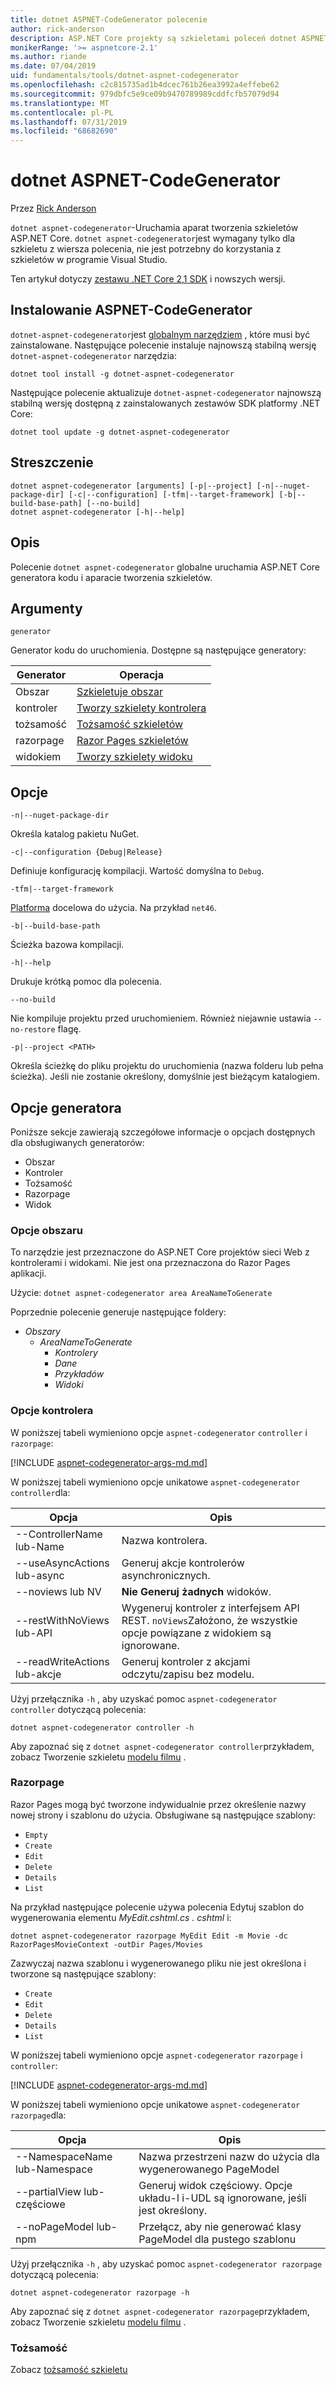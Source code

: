```yaml
---
title: dotnet ASPNET-CodeGenerator polecenie
author: rick-anderson
description: ASP.NET Core projekty są szkieletami poleceń dotnet ASPNET-CodeGenerator.
monikerRange: '>= aspnetcore-2.1'
ms.author: riande
ms.date: 07/04/2019
uid: fundamentals/tools/dotnet-aspnet-codegenerator
ms.openlocfilehash: c2c815735ad1b4dcec761b26ea3992a4effebe62
ms.sourcegitcommit: 979dbfc5e9ce09b9470789989cddfcfb57079d94
ms.translationtype: MT
ms.contentlocale: pl-PL
ms.lasthandoff: 07/31/2019
ms.locfileid: "68682690"
---
```

# <a name="dotnet-aspnet-codegenerator"></a>dotnet ASPNET-CodeGenerator

Przez [Rick Anderson](https://twitter.com/RickAndMSFT)

`dotnet aspnet-codegenerator`-Uruchamia aparat tworzenia szkieletów ASP.NET Core. `dotnet aspnet-codegenerator`jest wymagany tylko dla szkieletu z wiersza polecenia, nie jest potrzebny do korzystania z szkieletów w programie Visual Studio.

Ten artykuł dotyczy [zestawu .NET Core 2,1 SDK](https://dotnet.microsoft.com/download/dotnet-core/2.1) i nowszych wersji.

## <a name="installing-aspnet-codegenerator"></a>Instalowanie ASPNET-CodeGenerator

`dotnet-aspnet-codegenerator`jest [globalnym narzędziem](/dotnet/core/tools/global-tools) , które musi być zainstalowane. Następujące polecenie instaluje najnowszą stabilną wersję `dotnet-aspnet-codegenerator` narzędzia:

```console
dotnet tool install -g dotnet-aspnet-codegenerator
```

Następujące polecenie aktualizuje `dotnet-aspnet-codegenerator` najnowszą stabilną wersję dostępną z zainstalowanych zestawów SDK platformy .NET Core:

```console
dotnet tool update -g dotnet-aspnet-codegenerator
```

## <a name="synopsis"></a>Streszczenie

```
dotnet aspnet-codegenerator [arguments] [-p|--project] [-n|--nuget-package-dir] [-c|--configuration] [-tfm|--target-framework] [-b|--build-base-path] [--no-build] 
dotnet aspnet-codegenerator [-h|--help]
```

## <a name="description"></a>Opis

Polecenie `dotnet aspnet-codegenerator` globalne uruchamia ASP.NET Core generatora kodu i aparacie tworzenia szkieletów.

## <a name="arguments"></a>Argumenty

`generator`

Generator kodu do uruchomienia. Dostępne są następujące generatory:

| Generator | Operacja |
| ----------------- | ------------ | 
| Obszar      | [Szkieletuje obszar](/aspnet/core/mvc/controllers/areas) |
  kontroler| [Tworzy szkielety kontrolera](/aspnet/core/tutorials/first-mvc-app/adding-model) |
  tożsamość  | [Tożsamość szkieletów](/aspnet/core/security/authentication/scaffold-identity) |
  razorpage | [Razor Pages szkieletów](/aspnet/core/tutorials/razor-pages/model) |
  widokiem      | [Tworzy szkielety widoku](/aspnet/core/mvc/views/overview) |

## <a name="options"></a>Opcje

`-n|--nuget-package-dir`

Określa katalog pakietu NuGet.

`-c|--configuration {Debug|Release}`

Definiuje konfigurację kompilacji. Wartość domyślna to `Debug`.

`-tfm|--target-framework`

[Platforma](/dotnet/standard/frameworks) docelowa do użycia. Na przykład `net46`.

`-b|--build-base-path`

Ścieżka bazowa kompilacji.

`-h|--help`

Drukuje krótką pomoc dla polecenia.

`--no-build`

Nie kompiluje projektu przed uruchomieniem. Również niejawnie ustawia `--no-restore` flagę.

`-p|--project <PATH>`

Określa ścieżkę do pliku projektu do uruchomienia (nazwa folderu lub pełna ścieżka). Jeśli nie zostanie określony, domyślnie jest bieżącym katalogiem.

## <a name="generator-options"></a>Opcje generatora

Poniższe sekcje zawierają szczegółowe informacje o opcjach dostępnych dla obsługiwanych generatorów:

* Obszar
* Kontroler
* Tożsamość  
* Razorpage
* Widok

<a name="area"></a>

### <a name="area-options"></a>Opcje obszaru

To narzędzie jest przeznaczone do ASP.NET Core projektów sieci Web z kontrolerami i widokami. Nie jest ona przeznaczona do Razor Pages aplikacji.

Użycie: `dotnet aspnet-codegenerator area AreaNameToGenerate`

Poprzednie polecenie generuje następujące foldery:

* *Obszary*
  * *AreaNameToGenerate*
    * *Kontrolery*
    * *Dane*
    * *Przykładów*
    * *Widoki*

<a name="ctl"></a>

### <a name="controller-options"></a>Opcje kontrolera

W poniższej tabeli wymieniono opcje `aspnet-codegenerator` `controller` i `razorpage`:

[!INCLUDE [aspnet-codegenerator-args-md.md](~/includes/aspnet-codegenerator-args-md.md)]

W poniższej tabeli wymieniono opcje unikatowe `aspnet-codegenerator controller`dla:

| Opcja               | Opis|
| ----------------- | ------------ |
| --ControllerName lub-Name | Nazwa kontrolera. |
| --useAsyncActions lub-async | Generuj akcje kontrolerów asynchronicznych. |
| --noviews lub NV | **Nie Generuj żadnych** widoków. |
| --restWithNoViews lub-API  | Wygeneruj kontroler z interfejsem API REST. `noViews`Założono, że wszystkie opcje powiązane z widokiem są ignorowane. |
| --readWriteActions lub-akcje | Generuj kontroler z akcjami odczytu/zapisu bez modelu. |

Użyj przełącznika `-h` , aby uzyskać pomoc `aspnet-codegenerator controller` dotyczącą polecenia:

```console
dotnet aspnet-codegenerator controller -h
```

Aby zapoznać się z `dotnet aspnet-codegenerator controller`przykładem, zobacz Tworzenie szkieletu [modelu filmu](/aspnet/core/tutorials/razor-pages/model) .

### <a name="razorpage"></a>Razorpage

<a name="rp"></a>

Razor Pages mogą być tworzone indywidualnie przez określenie nazwy nowej strony i szablonu do użycia. Obsługiwane są następujące szablony:

* `Empty`
* `Create`
* `Edit`
* `Delete`
* `Details`
* `List`

Na przykład następujące polecenie używa polecenia Edytuj szablon do wygenerowania elementu *MyEdit.cshtml.cs* *. cshtml* i:

```console
dotnet aspnet-codegenerator razorpage MyEdit Edit -m Movie -dc RazorPagesMovieContext -outDir Pages/Movies
```

Zazwyczaj nazwa szablonu i wygenerowanego pliku nie jest określona i tworzone są następujące szablony:

* `Create`
* `Edit`
* `Delete`
* `Details`
* `List`

W poniższej tabeli wymieniono opcje `aspnet-codegenerator` `razorpage` i `controller`:

[!INCLUDE [aspnet-codegenerator-args-md.md](~/includes/aspnet-codegenerator-args-md.md)]

W poniższej tabeli wymieniono opcje unikatowe `aspnet-codegenerator razorpage`dla:

| Opcja               | Opis|
| ----------------- | ------------ |
|   --NamespaceName lub-Namespace | Nazwa przestrzeni nazw do użycia dla wygenerowanego PageModel |
| --partialView lub-częściowe | Generuj widok częściowy. Opcje układu-l i-UDL są ignorowane, jeśli jest określony. |
| --noPageModel lub-npm | Przełącz, aby nie generować klasy PageModel dla pustego szablonu |

Użyj przełącznika `-h` , aby uzyskać pomoc `aspnet-codegenerator razorpage` dotyczącą polecenia:

```console
dotnet aspnet-codegenerator razorpage -h
```

Aby zapoznać się z `dotnet aspnet-codegenerator razorpage`przykładem, zobacz Tworzenie szkieletu [modelu filmu](/aspnet/core/tutorials/razor-pages/model) .

### <a name="identity"></a>Tożsamość

Zobacz [tożsamość szkieletu](/aspnet/core/security/authentication/scaffold-identity)
